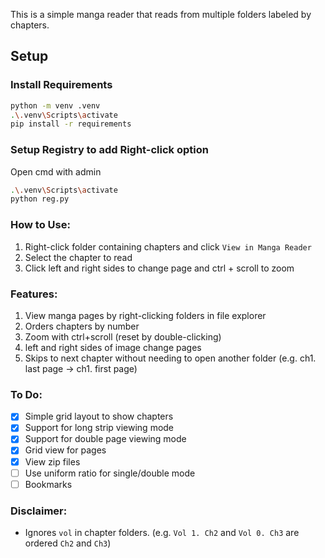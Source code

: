 This is a simple manga reader that reads from multiple folders labeled by chapters.

## Setup

### Install Requirements
```sh
python -m venv .venv
.\.venv\Scripts\activate
pip install -r requirements
```

### Setup Registry to add Right-click option
Open cmd with admin
```sh
.\.venv\Scripts\activate
python reg.py
```

### How to Use:
1. Right-click folder containing chapters and click `View in Manga Reader`
2. Select the chapter to read
3. Click left and right sides to change page and ctrl + scroll to zoom

### Features:
1. View manga pages by right-clicking folders in file explorer
2. Orders chapters by number
3. Zoom with ctrl+scroll (reset by double-clicking)
4. left and right sides of image change pages
5. Skips to next chapter without needing to open another folder (e.g. ch1. last page -> ch1. first page)

### To Do:
- [X] Simple grid layout to show chapters
- [X] Support for long strip viewing mode
- [X] Support for double page viewing mode
- [X] Grid view for pages
- [X] View zip files
- [ ] Use uniform ratio for single/double mode
- [ ] Bookmarks

### Disclaimer:
- Ignores `vol` in chapter folders. (e.g. `Vol 1. Ch2` and `Vol 0. Ch3` are ordered `Ch2` and `Ch3`)